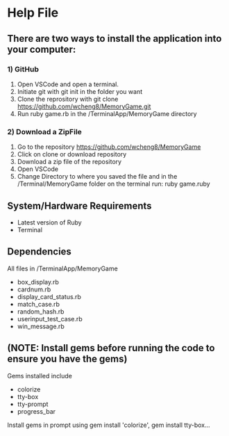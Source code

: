 # Help File

## There are two ways to install the application into your computer:
### 1) GitHub
1) Open VSCode and open a terminal.
2) Initiate git with git init in the folder you want
3) Clone the reprository with git clone https://github.com/wcheng8/MemoryGame.git 
4) Run ruby game.rb in the /TerminalApp/MemoryGame directory
### 2) Download a ZipFile
1) Go to the repository https://github.com/wcheng8/MemoryGame
2) Click on clone or download repository
3) Download a zip file of the repository
4) Open VSCode
5) Change Directory to where you saved the file and in the /Terminal/MemoryGame folder on the terminal run: ruby game.ruby

## System/Hardware Requirements
- Latest version of Ruby
- Terminal

## Dependencies
All files in /TerminalApp/MemoryGame
- box_display.rb
- cardnum.rb
- display_card_status.rb
- match_case.rb
- random_hash.rb
- userinput_test_case.rb
- win_message.rb

## (NOTE: Install gems before running the code to ensure you have the gems)
Gems installed include
- colorize
- tty-box
- tty-prompt
- progress_bar

Install gems in prompt using gem install 'colorize', gem install tty-box...